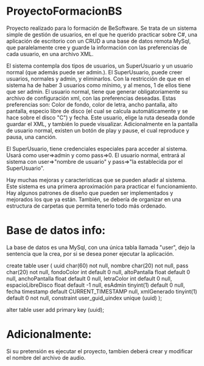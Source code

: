 # ProyectoFormacionBS

Proyecto realizado para lo formación de BeSoftware. Se trata de un sistema simple de gestión de usuarios, en el que he querido practicar sobre C#, una aplicación de escritorio con un CRUD a una base de datos remota MySql, que paralelamente cree y guarde la información con las preferencias de cada usuario, en una archivo XML.

El sistema contempla dos tipos de usuarios, un SuperUsuario y un usuario normal (que además puede ser admin.). El SuperUsuario, puede creer usuarios, normales y admin, y eliminarlos. Con la restricción de que en el sistema ha de haber 3 usuarios como mínimo, y al menos, 1 de ellos tiene que ser admin. El usuario normal, tiene que generar obligatoriamente su archivo de configuración xml, con las preferencias deseadas. Estas preferencias son: Color de fondo, color de letra, ancho pantalla, alto pantalla, especio libre de disco (el cual se calcula automáticamente y se hace sobre el disco "C") y fecha. Este usuario, elige la ruta deseada donde guardar el XML, y también lo puede visualizar. Adicionalmente en la pantalla de usuario normal, existen un botón de play y pause, el cual reproduce y pausa, una canción.

El SuperUsuario, tiene credenciales especiales para acceder al sistema. Usará como user=>admin y como pass=>0. El usuario normal, entrará al sistema con user=>"nombre de usuario" y pass=>"la establecida por el SuperUsuario".

Hay muchas mejoras y características que se pueden añadir al sistema. Este sistema es una primera aproximación para practicar el funcionamiento. Hay algunos patrones de diseño que pueden ser implementados y mejorados los que ya están. También, se debería de organizar en una estructura de carpetas que permita tenerlo todo más ordenado.

# Base de datos info:
La base de datos es una MySql, con una única tabla llamada "user", dejo la sentencia que la crea, por si se desea poner ejecutar la aplicación.

create table user
(
    uuid              char(60)                             not null,
    nombre            char(20)                             not null,
    pass              char(20)                             not null,
    fondoColor        int        default 0                 null,
    altoPantalla      float      default 0                 null,
    anchoPantalla     float      default 0                 null,
    letraColor        int        default 0                 null,
    espacioLibreDisco float      default -1                null,
    esAdmin           tinyint(1) default 0                 null,
    fecha             timestamp  default CURRENT_TIMESTAMP null,
    xmlGenerado       tinyint(1) default 0                 not null,
    constraint user_guid_uindex
        unique (uuid)
);

alter table user
    add primary key (uuid);
 
# Adicionalmente:
Si su pretensión es ejecutar el proyecto, tambien deberá crear y modificar el nombre del archivo de audio.   

